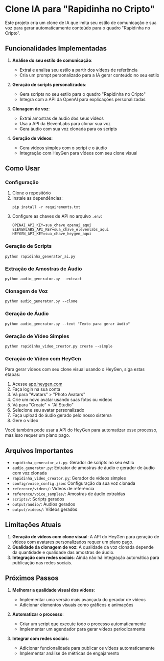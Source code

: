 # Clone IA para "Rapidinha no Cripto"

Este projeto cria um clone de IA que imita seu estilo de comunicação e sua voz para gerar automaticamente conteúdo para o quadro "Rapidinha no Cripto".

## Funcionalidades Implementadas

1. **Análise do seu estilo de comunicação**:
   - Extrai e analisa seu estilo a partir dos vídeos de referência
   - Cria um prompt personalizado para a IA gerar conteúdo no seu estilo

2. **Geração de scripts personalizados**:
   - Gera scripts no seu estilo para o quadro "Rapidinha no Cripto"
   - Integra com a API da OpenAI para explicações personalizadas

3. **Clonagem de voz**:
   - Extrai amostras de áudio dos seus vídeos
   - Usa a API da ElevenLabs para clonar sua voz
   - Gera áudio com sua voz clonada para os scripts

4. **Geração de vídeos**:
   - Gera vídeos simples com o script e o áudio
   - Integração com HeyGen para vídeos com seu clone visual

## Como Usar

### Configuração

1. Clone o repositório
2. Instale as dependências:
   ```
   pip install -r requirements.txt
   ```
3. Configure as chaves de API no arquivo `.env`:
   ```
   OPENAI_API_KEY=sua_chave_openai_aqui
   ELEVENLABS_API_KEY=sua_chave_elevenlabs_aqui
   HEYGEN_API_KEY=sua_chave_heygen_aqui
   ```

### Geração de Scripts

```
python rapidinha_generator_ai.py
```

### Extração de Amostras de Áudio

```
python audio_generator.py --extract
```

### Clonagem de Voz

```
python audio_generator.py --clone
```

### Geração de Áudio

```
python audio_generator.py --text "Texto para gerar áudio"
```

### Geração de Vídeo Simples

```
python rapidinha_video_creator.py create --simple
```

### Geração de Vídeo com HeyGen

Para gerar vídeos com seu clone visual usando o HeyGen, siga estas etapas:

1. Acesse [app.heygen.com](https://app.heygen.com)
2. Faça login na sua conta
3. Vá para "Avatars" > "Photo Avatars"
4. Crie um novo avatar usando suas fotos ou vídeos
5. Vá para "Create" > "AI Studio"
6. Selecione seu avatar personalizado
7. Faça upload do áudio gerado pelo nosso sistema
8. Gere o vídeo

Você também pode usar a API do HeyGen para automatizar esse processo, mas isso requer um plano pago.

## Arquivos Importantes

- `rapidinha_generator_ai.py`: Gerador de scripts no seu estilo
- `audio_generator.py`: Extrator de amostras de áudio e gerador de áudio com voz clonada
- `rapidinha_video_creator.py`: Gerador de vídeos simples
- `config/voice_config.json`: Configuração da sua voz clonada
- `reference/videos/`: Vídeos de referência
- `reference/voice_samples/`: Amostras de áudio extraídas
- `scripts/`: Scripts gerados
- `output/audio/`: Áudios gerados
- `output/videos/`: Vídeos gerados

## Limitações Atuais

1. **Geração de vídeos com clone visual**: A API do HeyGen para geração de vídeos com avatares personalizados requer um plano pago.
2. **Qualidade da clonagem de voz**: A qualidade da voz clonada depende da quantidade e qualidade das amostras de áudio.
3. **Integração com redes sociais**: Ainda não há integração automática para publicação nas redes sociais.

## Próximos Passos

1. **Melhorar a qualidade visual dos vídeos**:
   - Implementar uma versão mais avançada do gerador de vídeos
   - Adicionar elementos visuais como gráficos e animações

2. **Automatizar o processo**:
   - Criar um script que execute todo o processo automaticamente
   - Implementar um agendador para gerar vídeos periodicamente

3. **Integrar com redes sociais**:
   - Adicionar funcionalidade para publicar os vídeos automaticamente
   - Implementar análise de métricas de engajamento
